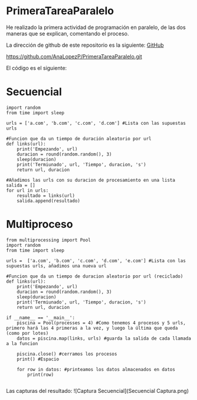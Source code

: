 # PrimeraTareaParalelo
He realizado la primera actividad de programación en paralelo, de las dos maneras que se explican, comentando el proceso.

La dirección de github de este repositorio es la siguiente: [GitHub](https://github.com/AnaLopezP/PrimeraTareaParalelo.git)

https://github.com/AnaLopezP/PrimeraTareaParalelo.git

El código es el siguiente:
# Secuencial
```
import random
from time import sleep

urls = ['a.com', 'b.com', 'c.com', 'd.com'] #Lista con las supuestas urls

#Funcion que da un tiempo de duración aleatorio por url
def links(url):
    print('Empezando', url)
    duracion = round(random.random(), 3)
    sleep(duracion)
    print('Termiunado', url, 'Tiempo', duracion, 's')
    return url, duracion

#Añadimos las urls con su duracion de procesamiento en una lista
salida = []
for url in urls:
    resultado = links(url)
    salida.append(resultado)
```

# Multiproceso
```
from multiprocessing import Pool
import random
from time import sleep

urls =  ['a.com', 'b.com', 'c.com', 'd.com', 'e.com'] #Lista con las supuestas urls, añadimos una nueva url

#Funcion que da un tiempo de duracion aleatorio por url (reciclado)
def links(url):
    print('Empezando', url)
    duracion = round(random.random(), 3)
    sleep(duracion)
    print('Termiunado', url, 'Tiempo', duracion, 's')
    return url, duracion

if __name__ == '__main__':
    piscina = Pool(processes = 4) #Como tenemos 4 procesos y 5 urls, primero hará las 4 primeras a la vez, y luego la última que queda (como por lotes)
    datos = piscina.map(links, urls) #guarda la salida de cada llamada a la funcion

    piscina.close() #cerramos los procesos
    print() #Espacio

    for row in datos: #printeamos los datos almacenados en datos 
        print(row)
       
```
Las capturas del resultado:
![Captura Secuencial](Secuencial Captura.png)
